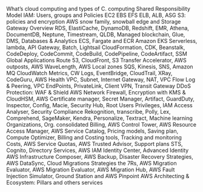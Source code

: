 What’s cloud computing and types of C. computing 
 Shared Responsibility Model 
IAM: Users, groups and Policies
EC2
EBS 
EFS 
ELB, ALB, ASG
S3: policies and encryption
AWS snow family,  snowball edge and Storage Gateway Overview
RDS, ElastiCache, DynamoDB, Redshift, EMR, Athena, DocumentDB, Neptune, Timestream, QLDB, Managed blockchain, Glue, DMS,  Databases & Analytics
ECS, Fargate and ECR 
Amazon EKS
Serverless, lambda, API Gateway, Batch, Lightsail
CloudFormation, CDK, Beanstalk, CodeDeploy, CodeCommit, CodeBuild, CodePipeline, CodeArtifact, SSM
Global Applications 
Route 53, CloudFront, S3 Transfer Accelerator, AWS outposts, AWS WaveLength, AWS Local zones
SQS, Kinesis, SNS, Amazon MQ
CloudWatch Metrics, CW Logs, EventBridge, CloudTrail, XRay, CodeGuru, AWS Health
VPC, Subnet, Internet Gateway, NAT, VPC Flow Log & Peering, VPC EndPoints, PrivateLink, Client VPN, Transit Gateway 
DDoS Protection: WAF & Shield
AWS Network Firewall, Encryption with KMS & CloudHSM, AWS Certificate manager, Secret Manager, Artifact, GuardDuty, Inspector, Config, Macie, Security Hub, Root Users Privileges, IAM Access Analyser, Security Compliance
Rekognition, transcribe, Polly, Lex, Comprehend, SageMaker, Kendra, Personalize, Textract, Machine learning
Organizations, Org. consolidated Billing, AWS Control Tower, AWS Resource Access Manager, AWS Service Catalog, Pricing models, Saving plan, Compute Optimizer, Billing and Costing tools, Tracking and monitoring Costs, AWS Service Quotas, AWS Trusted Advisor, Support plans 
STS, Cognito, Directory Services, AWS IAM Identity Center, Advanced Identity 
AWS Infrastructure Composer, AWS Backup, Disaster Recovery Strategies, AWS DataSync, Cloud Migrations Strategies the 7Rs, AWS Migration Evaluator, AWS Migration Evaluator, AWS Migration Hub, AWS Fault Injection Simulator, Ground Station and AWS Pinpoint 
AWS Architecting & Ecosystem: Pillars and others services

